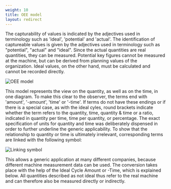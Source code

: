 ```yaml
---
weight: 10
title: OEE model
layout: redirect
---
```


The capturability of values is indicated by the adjectives used in terminology such as 'ideal', 'potential' and 'actual'. The identification of captureable values is given by the adjectives used in terminology such as "potential", "actual" and "ideal". Since the actual quantities are real quantities, they can be measured. Potential key figures cannot be measured at the machine, but can be derived from planning values of the organization. Ideal values, on the other hand, must be calculated and cannot be recorded directly.

![OEE model](/images/oee/theory/theory-oee-model.png)

This model represents the view on the quantity, as well as on the time, in one diagram. To make this clear to the observer, the terms end with 'amount', '-amount', 'time' or '-time'. If terms do not have these endings or if there is a special case, as with the ideal cyles, round brackets indicate whether the term refers to the quantity, time, quantity & time or a ratio, indicated in quantity per time, time per quantity, or percentage. The exact specification of units for quantity and time was deliberately dispensed in order to further underline the generic applicability. To show that the relationship to quantity or time is ultimately irrelevant, corresponding terms are linked with the following symbol:

![Linking symbol](/images/oee/theory/theory-linking-symbol.png)

This allows a generic application at many different companies, because different machine measurement data can be used. The conversion takes place with the help of the Ideal Cycle Amount or -Time, which is explained below. All quantities described as not ideal thus refer to the real machine and can therefore also be measured directly or indirectly.

